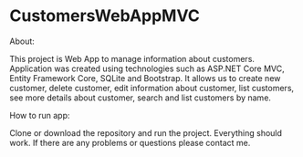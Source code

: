 # CustomersWebAppMVC

About:

This project is Web App to manage information about customers.
Application was created using technologies such as ASP.NET Core MVC, Entity Framework Core, SQLite and Bootstrap.
It allows us to create new customer, delete customer, edit information about customer, list customers, see more details about customer, search and list customers by name.

How to run app:

Clone or download the repository and run the project. Everything should work. If there are any problems or questions please contact me.
